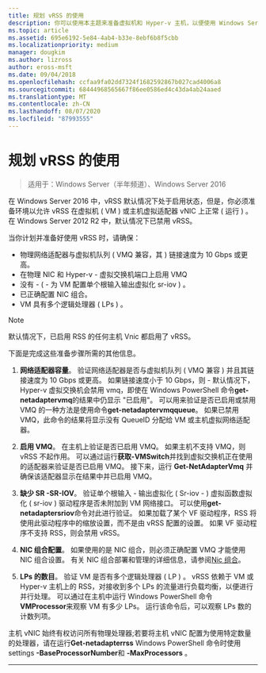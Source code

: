 ```yaml
---
title: 规划 vRSS 的使用
description: 你可以使用本主题来准备虚拟机和 Hyper-v 主机，以便使用 Windows Server 2016 中的 vRSS。
ms.topic: article
ms.assetid: 695e6192-5e84-4ab4-b33e-8ebf6b8f5cbb
ms.localizationpriority: medium
manager: dougkim
ms.author: lizross
author: eross-msft
ms.date: 09/04/2018
ms.openlocfilehash: ccfaa9fa02dd7324f1682592867b027cad4006a8
ms.sourcegitcommit: 68444968565667f86ee0586ed4c43da4ab24aaed
ms.translationtype: MT
ms.contentlocale: zh-CN
ms.lasthandoff: 08/07/2020
ms.locfileid: "87993555"
---
```

# <a name="plan-the-use-of-vrss"></a>规划 vRSS 的使用

>适用于：Windows Server（半年频道）、Windows Server 2016

在 Windows Server 2016 中，vRSS 默认情况下处于启用状态，但是，你必须准备环境以允许 vRSS 在虚拟机 \( VM \) 或主机虚拟适配器 vNIC 上正常 \( 运行 \) 。 在 Windows Server 2012 R2 中，默认情况下已禁用 vRSS。

当你计划并准备好使用 vRSS 时，请确保：

- 物理网络适配器与虚拟机队列 \( VMQ 兼容，其 \) 链接速度为 10 Gbps 或更高。
- 在物理 NIC 和 Hyper-v \- 虚拟交换机端口上启用 VMQ
- 没有 \- \( \- 为 VM 配置单个根输入输出虚拟化 sr-iov \) 。
- 已正确配置 NIC 组合。
- VM 具有多个逻辑处理器 \( LPs \) 。

>[!NOTE]
>默认情况下，已启用 RSS 的任何主机 Vnic 都启用了 vRSS。

下面是完成这些准备步骤所需的其他信息。

1. **网络适配器容量**。 验证网络适配器是否与虚拟机队列 \( VMQ 兼容 \) 并且其链接速度为 10 Gbps 或更高。 如果链接速度小于 10 Gbps，则 \- 默认情况下，Hyper-v 虚拟交换机会禁用 vmq，即使在 Windows PowerShell 命令**get-netadaptervmq**的结果中仍显示 "已启用"。 可以用来验证是否已启用或禁用 VMQ 的一种方法是使用命令**get-netadaptervmqqueue**。  如果已禁用 VMQ，此命令的结果将显示没有 QueueID 分配给 VM 或主机虚拟网络适配器。

2. **启用 VMQ**。 在主机上验证是否已启用 VMQ。 如果主机不支持 VMQ，则 vRSS 不起作用。 可以通过运行**获取-VMSwitch**并找到虚拟交换机正在使用的适配器来验证是否已启用 VMQ。 接下来，运行 **Get-NetAdapterVmq** 并确保该适配器显示在结果中并已启用 VMQ。

3. **缺少 SR \-SR-IOV**。 验证单个根输入 \- 输出虚拟化 \( Sr-iov \- \) 虚拟函数虚拟化 \( sr-iov \) 驱动程序是否未附加到 VM 网络接口。 可以使用**get-netadaptersriov**命令对此进行验证。 如果加载了某个 VF 驱动程序，RSS 将使用此驱动程序中的缩放设置，而不是由 vRSS 配置的设置。 如果 VF 驱动程序不支持 RSS，则会禁用 vRSS。

4. **NIC 组合配置**。 如果使用的是 NIC 组合，则必须正确配置 VMQ 才能使用 NIC 组合设置。 有关 NIC 组合部署和管理的详细信息，请参阅[Nic 组合](../nic-teaming/nic-teaming.md)。

5. **LPs 的数目**。 验证 VM 是否有多个逻辑处理器 \( LP \) 。 vRSS 依赖于 VM 或 Hyper-v 主机上的 RSS，对接收到多个 LPs 的流量进行负载均衡，以便进行并行处理。 可以通过在主机中运行 Windows PowerShell 命令**VMProcessor**来观察 VM 有多少 LPs。 运行该命令后，可以观察 LPs 数的计数列项。

主机 vNIC 始终有权访问所有物理处理器;若要将主机 vNIC 配置为使用特定数量的处理器，请在运行**Get-netadapterrss** Windows PowerShell 命令时使用 settings **-BaseProcessorNumber**和 **-MaxProcessors** 。

---